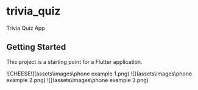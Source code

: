 # trivia_quiz

Trivia Quiz App 

## Getting Started

This project is a starting point for a Flutter application.

![CHEESE!](assets\images\phone example 1.png)
![](assets\images\phone example 2.png)
![](assets\images\phone example 3.png)

